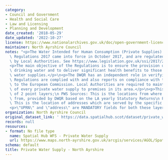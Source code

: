 ```yaml
---
category:
- Council and Government
- Health and Social Care
- Law and Licensing
- Planning and Development
date_created: '2018-05-29'
date_updated: '2022-10-27'
license: https://www.nationalarchives.gov.uk/doc/open-government-licence/version/3/
maintainer: North Ayrshire Council
notes: "<p>The Water Intended for Human Consumption (Private Supplies) (Scotland)\
  \ Regulations 2017 came into force in October 2017, and are regulated and enforced\
  \ by Local Authorities. See https://www.legislation.gov.uk/ssi/2017/282/schedule/1/made</p>\n\
  <p>The main objective of the Regulations is to ensure the provision of clean, safe\
  \ drinking water and to deliver significant health benefits to those using private\
  \ water supplies.</p>\n<p>The DWQR has an independent role in verifying that the\
  \ Regulations are complied with and also reports on compliance with the Regulations\
  \ to the European Commission. Local Authorities are required to maintain a register\
  \ of every private water supply to premises in its area.</p>\n<p>This dataset consists\
  \ of 2 point layers;\n PWS Sources: This is the locations from where the PWS originates\
  \ from, provided by DWQR based on the LA yearly Statutory Returns\n PWS properties:\
  \ This is the location of addresses which are served by the specific PWS source.</p>\n\
  <p>\"UPRN\" and \"address\" are MANDATORY fields for both these layers in this dataset.</p>"
organization: North Ayrshire Council
original_dataset_link: ' https://data.spatialhub.scot/dataset/private_water_supply-na'
records: null
resources:
- format: No file type
  name: Spatial Hub WFS - Private Water Supply
  url: https://www.maps.north-ayrshire.gov.uk/arcgis/services/AGOL/Spatial_Hub/MapServer/WFSServer
schema: default
title: Private Water Supply - North Ayrshire
---
```

